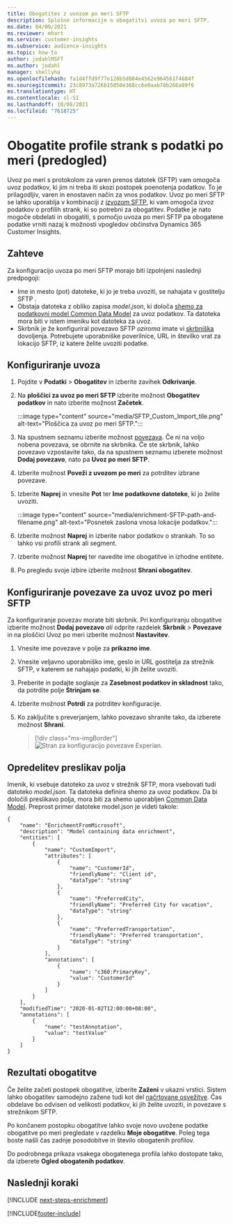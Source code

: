 ```yaml
---
title: Obogatitev z uvozom po meri SFTP
description: Splošne informacije o obogatitvi uvoza po meri SFTP.
ms.date: 04/09/2021
ms.reviewer: mhart
ms.service: customer-insights
ms.subservice: audience-insights
ms.topic: how-to
author: jodahlMSFT
ms.author: jodahl
manager: shellyha
ms.openlocfilehash: fa1d4ffd9f77e128b5d804e4562e964561f4684f
ms.sourcegitcommit: 23c8973a726b15050e368cc6e0aab78b266a89f6
ms.translationtype: HT
ms.contentlocale: sl-SI
ms.lasthandoff: 10/08/2021
ms.locfileid: "7618725"
---
```

# <a name="enrich-customer-profiles-with-custom-data-preview"></a>Obogatite profile strank s podatki po meri (predogled)

Uvoz po meri s protokolom za varen prenos datotek (SFTP) vam omogoča uvoz podatkov, ki jim ni treba iti skozi postopek poenotenja podatkov. To je prilagodljiv, varen in enostaven način za vnos podatkov. Uvoz po meri SFTP se lahko uporablja v kombinaciji z [izvozom SFTP](export-sftp.md), ki vam omogoča izvoz podatkov o profilih strank, ki so potrebni za obogatitev. Podatke je nato mogoče obdelati in obogatiti, s pomočjo uvoza po meri SFTP pa obogatene podatke vrniti nazaj k možnosti vpogledov občinstva Dynamics 365 Customer Insights.

## <a name="prerequisites"></a>Zahteve

Za konfiguracijo uvoza po meri SFTP morajo biti izpolnjeni naslednji predpogoji:

- Ime in mesto (pot) datoteke, ki jo je treba uvoziti, se nahajata v gostitelju SFTP .
- Obstaja datoteka z obliko zapisa *model.json*, ki določa [shemo za podatkovni model Common Data Model](/common-data-model/) za uvoz podatkov. Ta datoteka mora biti v istem imeniku kot datoteka za uvoz.
- Skrbnik je že konfiguriral povezavo SFTP *oziroma* imate vi [skrbniška](permissions.md#administrator) dovoljenja. Potrebujete uporabniške poverilnice, URL in številko vrat za lokacijo SFTP, iz katere želite uvoziti podatke.


## <a name="configure-the-import"></a>Konfiguriranje uvoza

1. Pojdite v **Podatki** > **Obogatitev** in izberite zavihek **Odkrivanje**.

1. Na **ploščici za uvoz po meri SFTP** izberite možnost **Obogatitev podatkov** in nato izberite možnost **Začetek**.

   :::image type="content" source="media/SFTP_Custom_Import_tile.png" alt-text="Ploščica za uvoz po meri SFTP.":::

1. Na spustnem seznamu izberite možnost [povezava](connections.md). Če ni na voljo nobena povezava, se obrnite na skrbnika. Če ste skrbnik, lahko povezavo vzpostavite tako, da na spustnem seznamu izberete možnost **Dodaj povezavo**, nato pa **Uvoz po meri SFTP**.

1. Izberite možnost **Poveži z uvozom po meri** za potrditev izbrane povezave.

1.  Izberite **Naprej** in vnesite **Pot** ter **Ime podatkovne datoteke**, ki jo želite uvoziti.

    :::image type="content" source="media/enrichment-SFTP-path-and-filename.png" alt-text="Posnetek zaslona vnosa lokacije podatkov.":::

1. Izberite možnost **Naprej** in izberite nabor podatkov o strankah. To so lahko vsi profili strank ali segment.

1. Izberite možnost **Naprej** ter navedite ime obogatitve in izhodne entitete. 

1. Po pregledu svoje izbire izberite možnost **Shrani obogatitev**.

## <a name="configure-the-connection-for-sftp-custom-import"></a>Konfiguriranje povezave za uvoz uvoz po meri SFTP 

Za konfiguriranje povezav morate biti skrbnik. Pri konfiguriranju obogatitve izberite možnost **Dodaj povezavo** *ali* odprite razdelek **Skrbnik** > **Povezave** in na ploščici Uvoz po meri izberite možnost **Nastavitev**.

1. Vnesite ime povezave v polje za **prikazno ime**.

1. Vnesite veljavno uporabniško ime, geslo in URL gostitelja za strežnik SFTP, v katerem se nahajajo podatki, ki jih želite uvoziti.

1. Preberite in podajte soglasje za **Zasebnost podatkov in skladnost** tako, da potrdite polje **Strinjam se**.

1. Izberite možnost **Potrdi** za potrditev konfiguracije.

1. Ko zaključite s preverjanjem, lahko povezavo shranite tako, da izberete možnost **Shrani**.

   > [!div class="mx-imgBorder"]
   > ![Stran za konfiguracijo povezave Experian.](media/enrichment-SFTP-connection.png "Experian – stran za konfiguracijo povezave")


## <a name="defining-field-mappings"></a>Opredelitev preslikav polja 

Imenik, ki vsebuje datoteko za uvoz v strežnik SFTP, mora vsebovati tudi datoteko *model.json*. Ta datoteka definira shemo za uvoz podatkov. Da bi določili preslikavo polja, mora biti za shemo uporabljen [Common Data Model](/common-data-model/). Preprost primer datoteke model.json je videti takole:

```
{
    "name": "EnrichmentFromMicrosoft",
    "description": "Model containing data enrichment",
    "entities": [
        {
            "name": "CustomImport",
            "attributes": [
                {
                    "name": "CustomerId",
                    "friendlyName": "Client id",
                    "dataType": "string"
                },
                {
                    "name": "PreferredCity",
                    "friendlyName": "Preferred City for vacation",
                    "dataType": "string"
                },
                {
                    "name": "PreferredTransportation",
                    "friendlyName": "Preferred transportation",
                    "dataType": "string"
                }
            ],
            "annotations": [
                {
                    "name": "c360:PrimaryKey",
                    "value": "CustomerId"
                }
            ]
        }
    ],
    "modifiedTime": "2020-01-02T12:00:00+08:00",
    "annotations": [
        {
            "name": "testAnnotation",
            "value": "testValue"
        }
    ]
}
```

## <a name="enrichment-results"></a>Rezultati obogatitve

Če želite začeti postopek obogatitve, izberite **Zaženi** v ukazni vrstici. Sistem lahko obogatitev samodejno zažene tudi kot del [načrtovane osvežitve](system.md#schedule-tab). Čas obdelave bo odvisen od velikosti podatkov, ki jih želite uvoziti, in povezave s strežnikom SFTP.

Po končanem postopku obogatitve lahko svoje novo uvožene podatke obogatitve po meri pregledate v razdelku **Moje obogatitve**. Poleg tega boste našli čas zadnje posodobitve in število obogatenih profilov.

Do podrobnega prikaza vsakega obogatenega profila lahko dostopate tako, da izberete **Ogled obogatenih podatkov**.

## <a name="next-steps"></a>Naslednji koraki

[!INCLUDE [next-steps-enrichment](../includes/next-steps-enrichment.md)]

[!INCLUDE[footer-include](../includes/footer-banner.md)]
